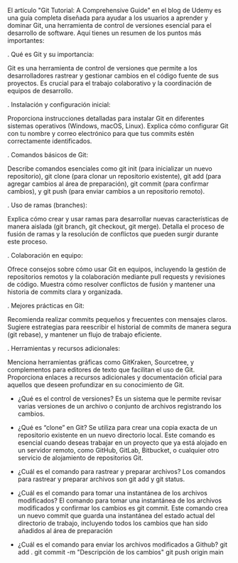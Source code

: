 El artículo "Git Tutorial: A Comprehensive Guide" en el blog de Udemy es una guía completa diseñada para ayudar a los usuarios a aprender y dominar Git, una herramienta de control de versiones esencial para el desarrollo de software. Aquí tienes un resumen de los puntos más importantes:

. Qué es Git y su importancia:

Git es una herramienta de control de versiones que permite a los desarrolladores rastrear y gestionar cambios en el código fuente de sus proyectos. Es crucial para el trabajo colaborativo y la coordinación de equipos de desarrollo.

. Instalación y configuración inicial:

Proporciona instrucciones detalladas para instalar Git en diferentes sistemas operativos (Windows, macOS, Linux).
Explica cómo configurar Git con tu nombre y correo electrónico para que tus commits estén correctamente identificados.

. Comandos básicos de Git:

Describe comandos esenciales como git init (para inicializar un nuevo repositorio), git clone (para clonar un repositorio existente), git add (para agregar cambios al área de preparación), git commit (para confirmar cambios), y git push (para enviar cambios a un repositorio remoto).

. Uso de ramas (branches):

Explica cómo crear y usar ramas para desarrollar nuevas características de manera aislada (git branch, git checkout, git merge).
Detalla el proceso de fusión de ramas y la resolución de conflictos que pueden surgir durante este proceso.

. Colaboración en equipo:

Ofrece consejos sobre cómo usar Git en equipos, incluyendo la gestión de repositorios remotos y la colaboración mediante pull requests y revisiones de código.
Muestra cómo resolver conflictos de fusión y mantener una historia de commits clara y organizada.

. Mejores prácticas en Git:

Recomienda realizar commits pequeños y frecuentes con mensajes claros.
Sugiere estrategias para reescribir el historial de commits de manera segura (git rebase), y mantener un flujo de trabajo eficiente.

. Herramientas y recursos adicionales:

Menciona herramientas gráficas como GitKraken, Sourcetree, y complementos para editores de texto que facilitan el uso de Git.
Proporciona enlaces a recursos adicionales y documentación oficial para aquellos que deseen profundizar en su conocimiento de Git.




* ¿Qué es el control de versiones?
Es un sistema que le permite revisar varias versiones de un archivo o conjunto de archivos registrando los cambios.

* ¿Qué es “clone” en Git?
Se utiliza para crear una copia exacta de un repositorio existente en un nuevo directorio local. Este comando es esencial cuando deseas trabajar en un proyecto que ya está alojado en un servidor remoto, como GitHub, GitLab, Bitbucket, o cualquier otro servicio de alojamiento de repositorios Git.

* ¿Cuál es el comando para rastrear y preparar archivos?
Los comandos para rastrear y preparar archivos son git add y git status.

* ¿Cuál es el comando para tomar una instantánea de los archivos modificados?
El comando para tomar una instantánea de los archivos modificados y confirmar los cambios es git commit. Este comando crea un nuevo commit que guarda una instantánea del estado actual del directorio de trabajo, incluyendo todos los cambios que han sido añadidos al área de preparación

* ¿Cuál es el comando para enviar los archivos modificados a Github?
git add .
git commit -m "Descripción de los cambios"
git push origin main